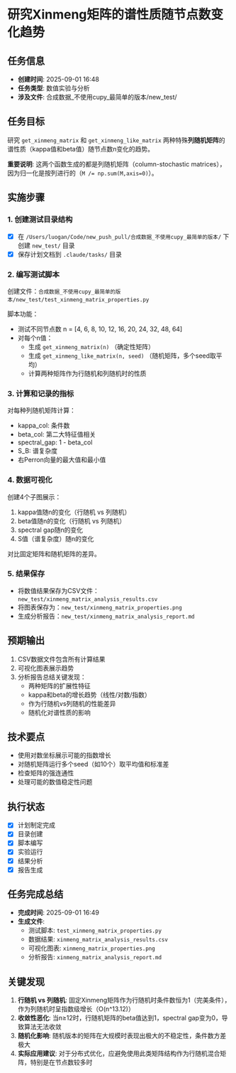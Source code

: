 # 研究Xinmeng矩阵的谱性质随节点数变化趋势

## 任务信息
- **创建时间**: 2025-09-01 16:48
- **任务类型**: 数值实验与分析
- **涉及文件**: 合成数据_不使用cupy_最简单的版本/new_test/

## 任务目标
研究 `get_xinmeng_matrix` 和 `get_xinmeng_like_matrix` 两种特殊**列随机矩阵**的谱性质（kappa值和beta值）随节点数n变化的趋势。

**重要说明**: 这两个函数生成的都是列随机矩阵（column-stochastic matrices），因为归一化是按列进行的（`M /= np.sum(M,axis=0)`）。

## 实施步骤

### 1. 创建测试目录结构
- [x] 在 `/Users/luogan/Code/new_push_pull/合成数据_不使用cupy_最简单的版本/` 下创建 `new_test/` 目录
- [x] 保存计划文档到 `.claude/tasks/` 目录

### 2. 编写测试脚本
创建文件：`合成数据_不使用cupy_最简单的版本/new_test/test_xinmeng_matrix_properties.py`

脚本功能：
- 测试不同节点数 n = [4, 6, 8, 10, 12, 16, 20, 24, 32, 48, 64]
- 对每个n值：
  - 生成 `get_xinmeng_matrix(n)` （确定性矩阵）
  - 生成 `get_xinmeng_like_matrix(n, seed)` （随机矩阵，多个seed取平均）
  - 计算两种矩阵作为行随机和列随机时的性质
  
### 3. 计算和记录的指标
对每种列随机矩阵计算：
- kappa_col: 条件数  
- beta_col: 第二大特征值相关
- spectral_gap: 1 - beta_col
- S_B: 谱复杂度
- 右Perron向量的最大值和最小值

### 4. 数据可视化
创建4个子图展示：
1. kappa值随n的变化（行随机 vs 列随机）
2. beta值随n的变化（行随机 vs 列随机）
3. spectral gap随n的变化
4. S值（谱复杂度）随n的变化

对比固定矩阵和随机矩阵的差异。

### 5. 结果保存
- 将数值结果保存为CSV文件：`new_test/xinmeng_matrix_analysis_results.csv`
- 将图表保存为：`new_test/xinmeng_matrix_properties.png`
- 生成分析报告：`new_test/xinmeng_matrix_analysis_report.md`

## 预期输出
1. CSV数据文件包含所有计算结果
2. 可视化图表展示趋势
3. 分析报告总结关键发现：
   - 两种矩阵的扩展性特征
   - kappa和beta的增长趋势（线性/对数/指数）
   - 作为行随机vs列随机的性能差异
   - 随机化对谱性质的影响

## 技术要点
- 使用对数坐标展示可能的指数增长
- 对随机矩阵运行多个seed（如10个）取平均值和标准差
- 检查矩阵的强连通性
- 处理可能的数值稳定性问题

## 执行状态
- [x] 计划制定完成
- [x] 目录创建
- [x] 脚本编写
- [x] 实验运行
- [x] 结果分析
- [x] 报告生成

## 任务完成总结
- **完成时间**: 2025-09-01 16:49
- **生成文件**:
  - 测试脚本: `test_xinmeng_matrix_properties.py`
  - 数据结果: `xinmeng_matrix_analysis_results.csv`
  - 可视化图表: `xinmeng_matrix_properties.png`
  - 分析报告: `xinmeng_matrix_analysis_report.md`

## 关键发现
1. **行随机 vs 列随机**: 固定Xinmeng矩阵作为行随机时条件数恒为1（完美条件），作为列随机时呈指数级增长（O(n^13.12)）
2. **收敛性恶化**: 当n≥12时，行随机矩阵的beta值达到1，spectral gap变为0，导致算法无法收敛
3. **随机化影响**: 随机版本的矩阵在大规模时表现出极大的不稳定性，条件数方差极大
4. **实际应用建议**: 对于分布式优化，应避免使用此类矩阵结构作为行随机混合矩阵，特别是在节点数较多时